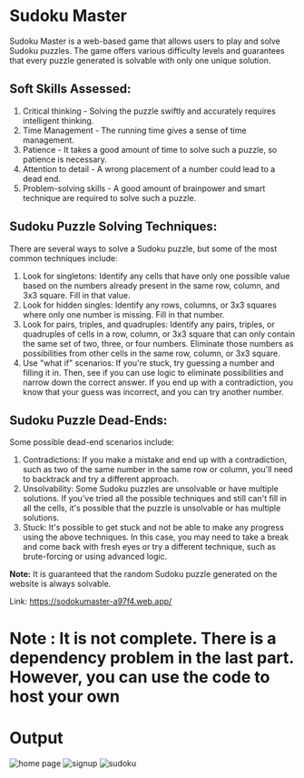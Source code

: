 # Sudoku Master

Sudoku Master is a web-based game that allows users to play and solve Sudoku puzzles. The game offers various difficulty levels and guarantees that every puzzle generated is solvable with only one unique solution.

## Soft Skills Assessed:

1. Critical thinking - Solving the puzzle swiftly and accurately requires intelligent thinking.
2. Time Management - The running time gives a sense of time management.
3. Patience - It takes a good amount of time to solve such a puzzle, so patience is necessary.
4. Attention to detail - A wrong placement of a number could lead to a dead end.
5. Problem-solving skills - A good amount of brainpower and smart technique are required to solve such a puzzle.

## Sudoku Puzzle Solving Techniques:

There are several ways to solve a Sudoku puzzle, but some of the most common techniques include:

1. Look for singletons: Identify any cells that have only one possible value based on the numbers already present in the same row, column, and 3x3 square. Fill in that value.
2. Look for hidden singles: Identify any rows, columns, or 3x3 squares where only one number is missing. Fill in that number.
3. Look for pairs, triples, and quadruples: Identify any pairs, triples, or quadruples of cells in a row, column, or 3x3 square that can only contain the same set of two, three, or four numbers. Eliminate those numbers as possibilities from other cells in the same row, column, or 3x3 square.
4. Use "what if" scenarios: If you're stuck, try guessing a number and filling it in. Then, see if you can use logic to eliminate possibilities and narrow down the correct answer. If you end up with a contradiction, you know that your guess was incorrect, and you can try another number.

## Sudoku Puzzle Dead-Ends:

Some possible dead-end scenarios include:

1. Contradictions: If you make a mistake and end up with a contradiction, such as two of the same number in the same row or column, you'll need to backtrack and try a different approach.
2. Unsolvability: Some Sudoku puzzles are unsolvable or have multiple solutions. If you've tried all the possible techniques and still can't fill in all the cells, it's possible that the puzzle is unsolvable or has multiple solutions.
3. Stuck: It's possible to get stuck and not be able to make any progress using the above techniques. In this case, you may need to take a break and come back with fresh eyes or try a different technique, such as brute-forcing or using advanced logic.

**Note:** It is guaranteed that the random Sudoku puzzle generated on the website is always solvable.

Link: https://sodokumaster-a97f4.web.app/

# Note : It is not complete. There is a dependency problem in the last part. However, you can use the code to host your own
# Output              

![home page](https://user-images.githubusercontent.com/75237568/236872933-27d12d43-7e05-40ce-9f64-0f8cf71d443a.jpg)
![signup](https://user-images.githubusercontent.com/75237568/236872999-e2160e47-182b-4bc6-868a-9b5dd2cde0f3.jpg)
![sudoku](https://user-images.githubusercontent.com/75237568/236873055-eccb1607-752a-4727-a658-033489bdd146.jpg)

